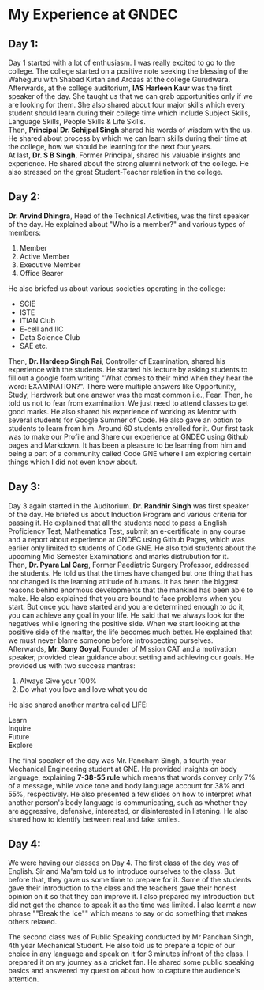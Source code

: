# My Experience at GNDEC
## Day 1: 

Day 1 started with a lot of enthusiasm. I was really excited to go to the college. The college started on a positive note seeking the blessing of the Waheguru with Shabad Kirtan and Ardaas at the college Gurudwara. 
<br>
Afterwards, at the college auditorium, **IAS Harleen Kaur** was the first speaker of the day. She taught us that we can grab opportunities only if we are looking for them. She also shared about four major skills which every student should learn during their college time which include Subject Skills, Language Skills, People Skills & Life Skills. 
<br>
Then, **Principal Dr. Sehijpal Singh** shared his words of wisdom with the us. He shared about process by which we can learn skills during their time at the college, how we should be learning for the next four years. 
<br>
At last, **Dr. S B Singh**, Former Principal, shared his valuable insights and experience. He shared about the strong alumni network of the college. He also stressed on the great Student-Teacher relation in the college.

## Day 2:

**Dr. Arvind Dhingra**, Head of the Technical Activities, was the first speaker of the day. He explained about "Who is a member?" and various types of members:
1. Member
2. Active Member
3. Executive Member
4. Office Bearer
 
He also briefed us about various societies operating in the college: 
* SCIE
* ISTE
* ITIAN Club
* E-cell and IIC
* Data Science Club
* SAE etc.

Then, **Dr. Hardeep Singh Rai**, Controller of Examination, shared his experience with the students. He started his lecture by asking students to fill out a google form writing "What comes to their mind when they hear the word: EXAMINATION?". There were multiple answers like Opportunity, Study, Hardwork but one answer was the most common i.e., Fear. Then, he told us not to fear from examination. We just need to attend classes to get good marks. He also shared his experience of working as Mentor with several students for Google Summer of Code. He also gave an option to students to learn from him. Around 60 students enrolled for it. Our first task was to make our Profile and Share our experience at GNDEC using Github pages and Markdown. It has been a pleasure to be learning from him and being a part of a community called Code GNE where I am exploring certain things which I did not even know about. 

## Day 3: 

Day 3 again started in the Auditorium. **Dr. Randhir Singh** was first speaker of the day. He briefed us about Induction Program and various criteria for passing it. He explained that all the students need to pass a English Proficiency Test, Mathematics Test, submit an e-certificate in any course and a report about experience at GNDEC using Github Pages, which was earlier only limited to students of Code GNE. He also told students about the upcoming Mid Semester Examinations and marks distrubution for it. 
<br>
Then, **Dr. Pyara Lal Garg**, Former Paediatric Surgery Professor, addressed the students. He told us that the times have changed but one thing that has not changed is the learning attitude of humans. It has been the biggest reasons behind enormous developments that the mankind has been able to make. He also explained that you are bound to face problems when you start. But once you have started and you are determined enough to do it, you can achieve any goal in your life. He said that we always look for the negatives while ignoring the positive side. When we start looking at the positive side of the matter, the life becomes much better. He explained that we must never blame someone before introspecting ourselves. 
<br>
Afterwards, **Mr. Sony Goyal**, Founder of Mission CAT and a motivation speaker, provided clear guidance about setting and achieving our goals. He provided us with two success mantras: 
1. Always Give your 100%
2. Do what you love and love what you do

He also shared another mantra called LIFE:

**L**earn
<br> 
**I**nquire
<br>
**F**uture
<br>
**E**xplore

The final speaker of the day was Mr. Pancham Singh, a fourth-year Mechanical Engineering student at GNE. He provided insights on body language, explaining **7-38-55 rule** which means that words convey only 7% of a message, while voice tone and body language account for 38% and 55%, respectively. He also presented a few slides on how to interpret what another person's body language is communicating, such as whether they are aggressive, defensive, interested, or disinterested in listening. He also shared how to identify between real and fake smiles. 


## Day 4: 

We were having our classes on Day 4. The first class of the day was of English. Sir and Ma'am told us to introduce ourselves to the class. But before that, they gave us some time to prepare for it. Some of the students gave their introduction to the class and the teachers gave their honest opinion on it so that they can improve it. I also prepared my introduction but did not get the chance to speak it as the time was limited. I also learnt a new phrase ""Break the Ice"" which means to say or do something that makes others relaxed. 

The second class was of Public Speaking conducted by Mr Panchan Singh, 4th year Mechanical Student. He also told us to prepare a topic of our choice in any language and speak on it for 3 minutes infront of the class. I prepared it on my journey as a cricket fan. He shared some public speaking basics and answered my question about how to capture the audience's attention.
